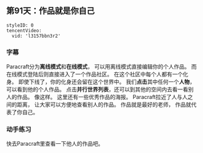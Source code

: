 ## 第91天：作品就是你自己



```@TencentVideo
styleID: 0
tencentVideo:
  vid: 'l3157bbn3r2'

```


### 字幕

Paracraft分为**离线模式**和**在线模式**，
可以用离线模式直接编辑你的个人作品。
而在线模式登陆后则直接进入了一个作品社区。
在这个社区中每个人都有一个化身。
即使下线了，你的化身还会留在这个世界中。
我们**点击**其中任何一个**人物**，可以看到他的个人作品。
点击**并行世界列表**，还可以到其他的空间内去看一看别人的作品。
像这样。
这里还有一些优秀作品的海报。
Paracraft拉近了人与人之间的距离，
让大家可以方便地查看别人的作品。
作品就是最好的老师，
作品就代表了你自己。

### 动手练习
快去Paracraft里查看一下他人的作品吧。